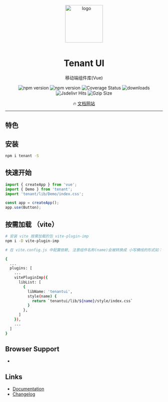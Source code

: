 <p align="center">
    <img alt="logo" src="https://i.loli.net/2021/05/12/poY8H4ReArTPNOv.png" width="120" height="120" style="margin-bottom: 10px;">
</p>

<h1 align="center">Tenant UI</h1>

<p align="center">移动端组件库(Vue)</p>

<p align="center">
    <img src="https://img.shields.io/npm/v/vant.svg?style=flat-square" alt="npm version" />
    <img src="https://img.shields.io/github/workflow/status/youzan/vant/CI/dev?style=flat-square" alt="npm version" />
    <img src="https://img.shields.io/codecov/c/github/youzan/vant/dev.svg?style=flat-square&color=#4fc08d" alt="Coverage Status" />
    <img src="https://img.shields.io/npm/dm/vant.svg?style=flat-square&color=#4fc08d" alt="downloads" />
    <img src="https://img.shields.io/jsdelivr/npm/hm/vant?style=flat-square" alt="Jsdelivr Hits">
    <img src="https://img.badgesize.io/https://unpkg.com/vant/lib/vant.min.js?compression=gzip&style=flat-square&label=gzip%20size&color=#4fc08d" alt="Gzip Size" />
</p>

<p align="center">
  🔥 <a href="#">文档网站</a>
</p>

---

## 特色

## 安装

```bash
npm i tenant -S
```

## 快速开始

```js
import { createApp } from 'vue';
import { Demo } from 'tenant';
import 'tenant/lib/Demo/index.css';

const app = createApp();
app.use(Button);
```

## 按需加载 （vite）

```bash
# 安装 vite 按需加载的包 vite-plugin-imp
npm i -D vite-plugin-imp

# 在 vite.config.js 中配置依赖, 注意组件名称(name)会被转换成 小写横线的形式如： HelloWorld -> hello-world 需要转换成驼峰

{
  ...
  plugins: [
    ...
    vitePluginImp({
      libList: [
        {
          libName: 'tenantui',
          style(name) {
            return `tenantui/lib/${name}/style/index.css`
          }
        },
      ]
    }),
    ...
  ]
}
```

## Browser Support

-

## Links

- [Documentation](https://youzan.github.io/vant)
- [Changelog](https://youzan.github.io/vant#/en-US/changelog)
